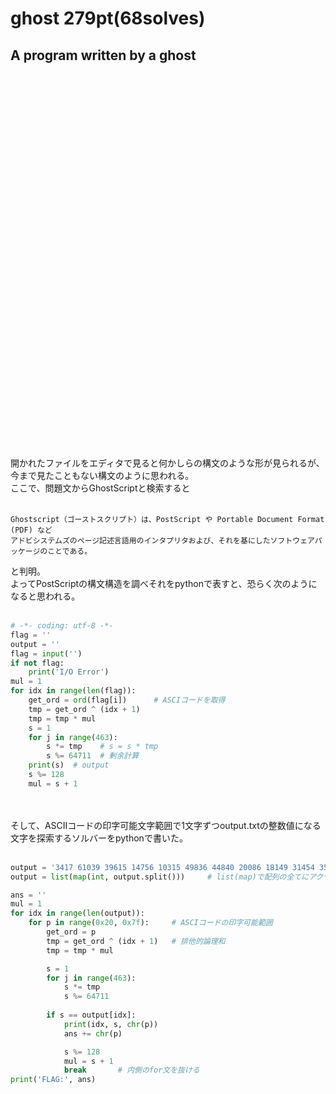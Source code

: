<h1>ghost 279pt(68solves)</h1>

<h2>A program written by a ghost</h2>
<br>
<br>
<br>
<br>
<br>
<br>
<br>
<br>
<br>
<br>
<br>
<br>
<br>
<br>
<br>
<br>
<br>
<br>
<br>
<br>
<br>
<br>
<br>
<br>
<br>
<br>
<br> 
<br>
<br>
<br>
<br>
<br>
<br>
<br>
<br>
<br>
開かれたファイルをエディタで見ると何かしらの構文のような形が見られるが、今まで見たこともない構文のように思われる。<br>
ここで、問題文からGhostScriptと検索すると<br><br>

```
Ghostscript（ゴーストスクリプト）は、PostScript や Portable Document Format (PDF) など
アドビシステムズのページ記述言語用のインタプリタおよび、それを基にしたソフトウェアパッケージのことである。
```

と判明。<br>
よってPostScriptの構文構造を調べそれをpythonで表すと、恐らく次のようになると思われる。<br><br>

```python
# -*- coding: utf-8 -*-
flag = ''
output = ''
flag = input('')
if not flag:
    print('I/O Error')
mul = 1
for idx in range(len(flag)):
    get_ord = ord(flag[i])      # ASCIコードを取得
    tmp = get_ord ^ (idx + 1)
    tmp = tmp * mul
    s = 1
    for j in range(463):
        s *= tmp    # s = s * tmp
        s %= 64711  # 剰余計算
    print(s)  # output
    s %= 128
    mul = s + 1
```

<br><br>
そして、ASCIIコードの印字可能文字範囲で1文字ずつoutput.txtの整数値になる文字を探索するソルバーをpythonで書いた。<br><br>

```python
output = '3417 61039 39615 14756 10315 49836 44840 20086 18149 31454 35718 44949 4715 22725 62312 18726 47196 54518 2667 44346 55284 5240 32181 61722 6447 38218 6033 32270 51128 6112 22332 60338 14994 44529 25059 61829 52094'
output = list(map(int, output.split()))     # list(map)で配列の全てにアクセス、.spilit()で文字列を空白文字ごとに配列に分ける。

ans = ''
mul = 1
for idx in range(len(output)):
    for p in range(0x20, 0x7f):     # ASCIコードの印字可能範囲
        get_ord = p
        tmp = get_ord ^ (idx + 1)   # 排他的論理和
        tmp = tmp * mul

        s = 1
        for j in range(463):
            s *= tmp
            s %= 64711
        
        if s == output[idx]:
            print(idx, s, chr(p))
            ans += chr(p)

            s %= 128
            mul = s + 1
            break       # 内側のfor文を抜ける
print('FLAG:', ans)
```
